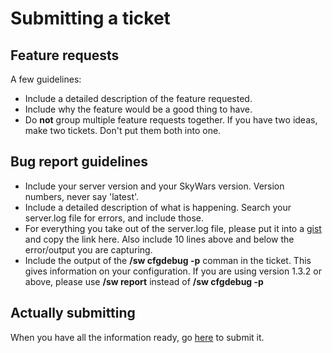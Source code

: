 Submitting a ticket
===================

## Feature requests

A few guidelines:

* Include a detailed description of the feature requested.
* Include why the feature would be a good thing to have.
* Do **not** group multiple feature requests together.
  If you have two ideas, make two tickets. Don't put them both into one.


## Bug report guidelines

* Include your server version and your SkyWars version. Version numbers, never say 'latest'.
* Include a detailed description of what is happening.
  Search your server.log file for errors, and include those.
* For everything you take out of the server.log file, please put it into a [gist](http://gist.github.com) and copy the link here. Also include 10 lines above and below the error/output you are capturing.
* Include the output of the **/sw cfgdebug -p** comman in the ticket. This gives information on your configuration. If you are using version 1.3.2 or above, please use **/sw report** instead of **/sw cfgdebug -p**

## Actually submitting

When you have all the information ready, go [here](https://github.com/daboross/SkyWars/issues/new) to submit it.
